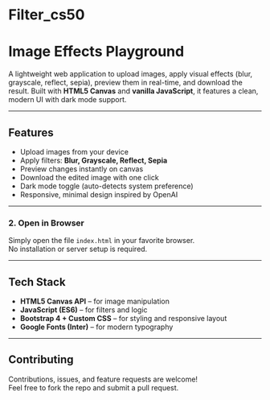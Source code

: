 # Filter_cs50
#  Image Effects Playground

A lightweight web application to upload images, apply visual effects (blur, grayscale, reflect, sepia), preview them in real-time, and download the result. Built with **HTML5 Canvas** and **vanilla JavaScript**, it features a clean, modern UI with dark mode support.

---

##  Features
- Upload images from your device  
- Apply filters: **Blur, Grayscale, Reflect, Sepia**  
- Preview changes instantly on canvas  
- Download the edited image with one click  
- Dark mode toggle (auto-detects system preference)  
- Responsive, minimal design inspired by OpenAI  

---

### 2. Open in Browser
Simply open the file `index.html` in your favorite browser.  
No installation or server setup is required.

---

##  Tech Stack
- **HTML5 Canvas API** – for image manipulation  
- **JavaScript (ES6)** – for filters and logic  
- **Bootstrap 4 + Custom CSS** – for styling and responsive layout  
- **Google Fonts (Inter)** – for modern typography  


---

##  Contributing
Contributions, issues, and feature requests are welcome!  
Feel free to fork the repo and submit a pull request.

